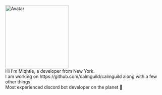 <img align="center" alt="Avatar" width="200px" border-radius=50% src="https://avatars.githubusercontent.com/u/60279933?s=460&u=4a2b5a8cbabb11855ca5262f69baee953a7aa88a&v=4" />
<br />
Hi I'm Miqhtie, a developer from New York. <br />
I am working on https://github.com/calmguild/calmguild along with a few other things <br />
Most experienced discord bot developer on the planet  🚀
